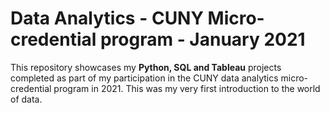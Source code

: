 # Data Analytics - CUNY Micro-credential program - January 2021

This repository showcases my **Python, SQL and Tableau** projects completed as part of my participation in the CUNY data analytics micro-credential program in 2021. This was my very first introduction to the world of data. 
